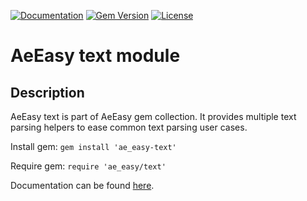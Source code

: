 [![Documentation](http://img.shields.io/badge/docs-rdoc.info-blue.svg)](http://rubydoc.org/gems/ae_easy-text/frames)
[![Gem Version](https://badge.fury.io/rb/ae_easy-text.svg)](http://github.com/answersengine/ae_easy-text/releases)
[![License](http://img.shields.io/badge/license-MIT-yellowgreen.svg)](#license)

# AeEasy text module
## Description

AeEasy text is part of AeEasy gem collection. It provides multiple text parsing helpers to ease common text parsing user cases.

Install gem:
```gem install 'ae_easy-text'```

Require gem:
```require 'ae_easy/text'```

Documentation can be found [here](http://rubydoc.org/gems/ae_easy-text/frames).
